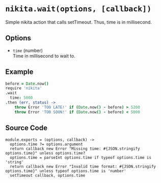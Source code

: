 
# `nikita.wait(options, [callback])`

Simple nikita action that calls setTimeout. Thus, time is in millisecond.

## Options

*   `time` (number)    
    Time in millisecond to wait to.   

## Example

```coffee
before = Date.now()
require 'nikita'
.wait
  time: 5000
.then (err, status) ->
    throw Error 'TOO LATE!' if (Date.now() - before) > 5200
    throw Error 'TOO SOON!' if (Date.now() - before) < 5000
```

## Source Code

    module.exports = (options, callback) ->
      options.time ?= options.argument
      return callback new Error "Missing time: #{JSON.stringify options.time}" unless options.time?
      options.time = parseInt options.time if typeof options.time is 'string'
      return callback new Error "Invalid time format: #{JSON.stringify options.time}" unless typeof options.time is 'number'
      setTimeout callback, options.time
